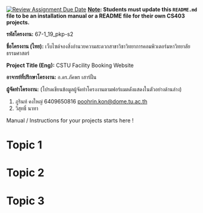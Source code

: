 [![Review Assignment Due Date](https://classroom.github.com/assets/deadline-readme-button-22041afd0340ce965d47ae6ef1cefeee28c7c493a6346c4f15d667ab976d596c.svg)](https://classroom.github.com/a/w8H8oomW)
**<ins>Note</ins>: Students must update this `README.md` file to be an installation manual or a README file for their own CS403 projects.**

**รหัสโครงงาน:** 67-1_19_pkp-s2

**ชื่อโครงงาน (ไทย):** เว็บไซต์จองสิ่งอำนวยความสะดวกสาขาวิชาวิทยาการคอมพิวเตอร์มหาวิทยาลัยธรรมศาสตร์


**Project Title (Eng):** CSTU Facility Booking Website

**อาจารย์ที่ปรึกษาโครงงาน:** อ.ดร.ภัคพร เสาร์ฝั้น

**ผู้จัดทำโครงงาน:** (โปรดเขียนข้อมูลผู้จัดทำโครงงานตามฟอร์แมตดังแสดงในตัวอย่างด้านล่าง)
1. ภูรินท์ คงใหญ่  6409650816  poohrin.kon@dome.tu.ac.th
2. วิสุทธิ์ นาทา
   
Manual / Instructions for your projects starts here !
# Topic 1
# Topic 2 
# Topic 3
